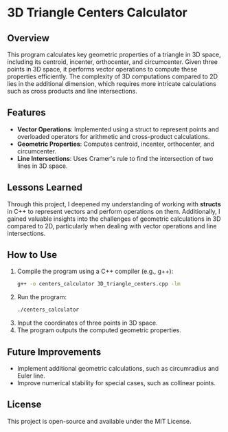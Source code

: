 # 3D Triangle Centers Calculator

## Overview
This program calculates key geometric properties of a triangle in 3D space, including its centroid, incenter, orthocenter, and circumcenter. Given three points in 3D space, it performs vector operations to compute these properties efficiently. The complexity of 3D computations compared to 2D lies in the additional dimension, which requires more intricate calculations such as cross products and line intersections.

## Features
- **Vector Operations**: Implemented using a struct to represent points and overloaded operators for arithmetic and cross-product calculations.
- **Geometric Properties**: Computes centroid, incenter, orthocenter, and circumcenter.
- **Line Intersections**: Uses Cramer's rule to find the intersection of two lines in 3D space.

## Lessons Learned
Through this project, I deepened my understanding of working with **structs** in C++ to represent vectors and perform operations on them. Additionally, I gained valuable insights into the challenges of geometric calculations in 3D compared to 2D, particularly when dealing with vector operations and line intersections.

## How to Use
1. Compile the program using a C++ compiler (e.g., g++):
   ```sh
   g++ -o centers_calculator 3D_triangle_centers.cpp -lm
   ```
2. Run the program:
   ```sh
   ./centers_calculator
   ```
3. Input the coordinates of three points in 3D space.
4. The program outputs the computed geometric properties.

## Future Improvements
- Implement additional geometric calculations, such as circumradius and Euler line.
- Improve numerical stability for special cases, such as collinear points.

## License
This project is open-source and available under the MIT License.

